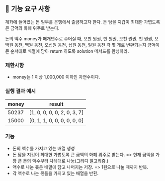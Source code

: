 ## 🚀 기능 요구 사항

계좌에 들어있는 돈 일부를 은행에서 출금하고자 한다. 돈 담을 지갑이 최대한 가볍도록 큰 금액의 화폐 위주로 받는다.

돈의 액수 money가 매개변수로 주어질 때, 오만 원권, 만 원권, 오천 원권, 천 원권, 오백원 동전, 백원 동전, 오십원 동전, 십원 동전, 일원 동전 각 몇 개로 변환되는지 금액이 큰 순서대로 배열에 담아 return 하도록 solution 메서드를 완성하라.

### 제한사항

- money는 1 이상 1,000,000 이하인 자연수이다.

### 실행 결과 예시

| money | result |
| --- | --- |
| 50237	| [1, 0, 0, 0, 0, 2, 0, 3, 7] |
| 15000	| [0, 1, 1, 0, 0, 0, 0, 0, 0] |

### 기능
- 돈의 액수를 가지고 있는 배열 생성
- 돈 담을 지갑이 최대한 가볍도록 큰 금액의 화폐 위주로 받는다. => 현재 금액을 가장 큰 돈의 액수부터 차례대로 나눔(그리디 알고리즘.)
- 액수로 나눈 몫은 배열에 담고 나머지는 저장. => 1원으로 나눌 때까지 반복.
- 각 액수로 나눈 몫들을 가지고 있는 배열을 반환.
